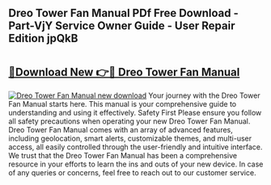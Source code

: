 ## Dreo Tower Fan Manual PDf Free Download - Part-VjY Service Owner Guide - User Repair Edition jpQkB

# <h2><a href="http://bc42220.oget.top/?id=Dreo+Tower+Fan+Manual">🔗Download New 👉🔴 Dreo Tower Fan Manual</a></h2>

[![Dreo Tower Fan Manual new download](https://i.imgur.com/5g1atiW.png)](http://bc42220.oget.top/?id=Dreo+Tower+Fan+Manual)
Your journey with the Dreo Tower Fan Manual starts here. This manual is your comprehensive guide to understanding and using it effectively. Safety First Please ensure you follow all safety precautions when operating your new Dreo Tower Fan Manual. Dreo Tower Fan Manual comes with an array of advanced features, including geolocation, smart alerts, customizable themes, and multi-user access, all easily controlled through the user-friendly and intuitive interface. We trust that the Dreo Tower Fan Manual has been a comprehensive resource in your efforts to learn the ins and outs of your new device. In case of any queries or concerns, feel free to reach out to our customer service.
